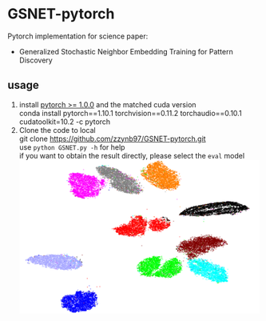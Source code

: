 # GSNET-pytorch
Pytorch implementation for science paper: <br>
* Generalized Stochastic Neighbor Embedding Training for Pattern Discovery
## usage
1. install [pytorch >= 1.0.0](https://pytorch.org/get-started/locally/) and the matched cuda version <br>
conda install pytorch==1.10.1 torchvision==0.11.2 torchaudio==0.10.1 cudatoolkit=10.2 -c pytorch <br>
2. Clone the code to local <br>
    git clone https://github.com/zzynb97/GSNET-pytorch.git    
use  `python GSNET.py -h`  for help <br>
if you want to obtain the result directly, please select the `eval` model 
![](/GSNET_MNIST.png)
